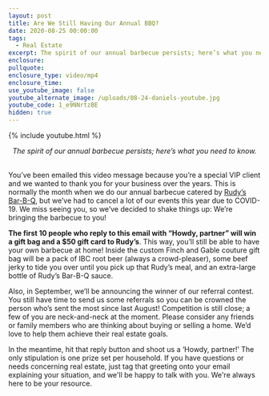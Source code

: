 ```yaml
---
layout: post
title: Are We Still Having Our Annual BBQ?
date: 2020-08-25 00:00:00
tags:
  - Real Estate
excerpt: The spirit of our annual barbecue persists; here’s what you need to know.
enclosure:
pullquote:
enclosure_type: video/mp4
enclosure_time:
use_youtube_image: false
youtube_alternate_image: /uploads/08-24-daniels-youtube.jpg
youtube_code: 1_e9NNrtzBE
hidden: true
---
```


{% include youtube.html %}

<center><em>The spirit of our annual barbecue persists; here&rsquo;s what you need to know.</em></center>

<br>You’ve been emailed this video message because you’re a special VIP client and we wanted to thank you for your business over the years. This is normally the month when we do our annual barbecue catered by <u><a target="_blank" rel="noopener" href="https://rudysbbq.com/location/detail/colorado-springs-co">Rudy&rsquo;s Bar-B-Q</a></u>, but we’ve had to cancel a lot of our events this year due to COVID-19. We miss seeing you, so we’ve decided to shake things up: We’re bringing the barbecue to you\!

**The first 10 people who reply to this email with “Howdy, partner” will win a gift bag and a $50 gift card to Rudy’s**. This way, you’ll still be able to have your own barbecue at home\! Inside the custom Finch and Gable couture gift bag will be a pack of IBC root beer (always a crowd-pleaser), some beef jerky to tide you over until you pick up that Rudy’s meal, and an extra-large bottle of Rudy’s Bar-B-Q sauce.

Also, in September, we’ll be announcing the winner of our referral contest. You still have time to send us some referrals so you can be crowned the person who’s sent the most since last August\! Competition is still close; a few of you are neck-and-neck at the moment. Please consider any friends or family members who are thinking about buying or selling a home. We’d love to help them achieve their real estate goals.

In the meantime, hit that reply button and shoot us a ‘Howdy, partner\!’ The only stipulation is one prize set per household. If you have questions or needs concerning real estate, just tag that greeting onto your email explaining your situation, and we'll be happy to talk with you. We're always here to be your resource.